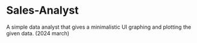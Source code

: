 # Sales-Analyst
A simple data analyst that gives a minimalistic UI graphing and plotting the given data. (2024 march)
